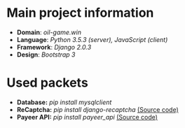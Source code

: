 # Main project information
- **Domain**: *oil-game.win*
- **Language**: *Python 3.5.3 (server), JavaScript (client)*
- **Framework**: *Django 2.0.3*
- **Design**: *Bootstrap 3*

# Used packets
- **Database:** *pip install mysqlclient*
- **ReCaptcha:** *pip install django-recaptcha* [(Source code)](https://github.com/praekelt/django-recaptcha)
- **Payeer API:** *pip install payeer_api* [(Source code)](https://github.com/Ridys/payeer_api)

